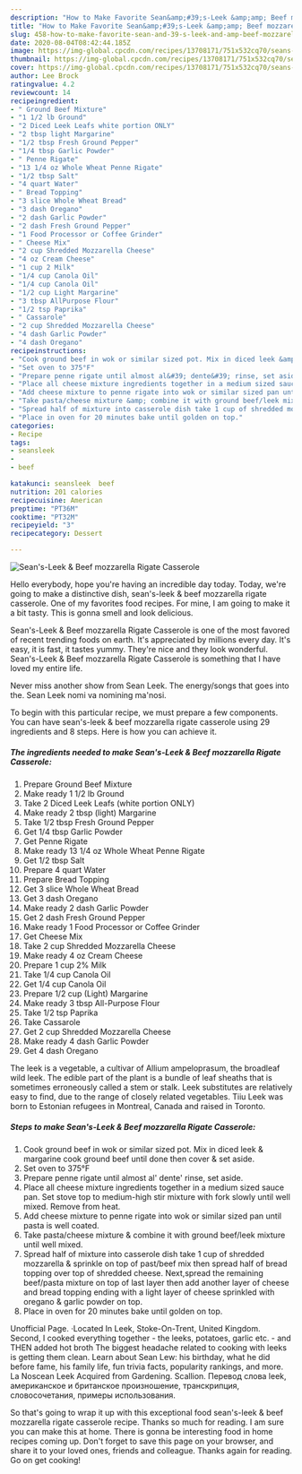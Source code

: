 ```yaml
---
description: "How to Make Favorite Sean&amp;#39;s-Leek &amp;amp; Beef mozzarella Rigate Casserole"
title: "How to Make Favorite Sean&amp;#39;s-Leek &amp;amp; Beef mozzarella Rigate Casserole"
slug: 458-how-to-make-favorite-sean-and-39-s-leek-and-amp-beef-mozzarella-rigate-casserole
date: 2020-08-04T08:42:44.185Z
image: https://img-global.cpcdn.com/recipes/13708171/751x532cq70/seans-leek-beef-mozzarella-rigate-casserole-recipe-main-photo.jpg
thumbnail: https://img-global.cpcdn.com/recipes/13708171/751x532cq70/seans-leek-beef-mozzarella-rigate-casserole-recipe-main-photo.jpg
cover: https://img-global.cpcdn.com/recipes/13708171/751x532cq70/seans-leek-beef-mozzarella-rigate-casserole-recipe-main-photo.jpg
author: Lee Brock
ratingvalue: 4.2
reviewcount: 14
recipeingredient:
- " Ground Beef Mixture"
- "1 1/2 lb Ground"
- "2 Diced Leek Leafs white portion ONLY"
- "2 tbsp light Margarine"
- "1/2 tbsp Fresh Ground Pepper"
- "1/4 tbsp Garlic Powder"
- " Penne Rigate"
- "13 1/4 oz Whole Wheat Penne Rigate"
- "1/2 tbsp Salt"
- "4 quart Water"
- " Bread Topping"
- "3 slice Whole Wheat Bread"
- "3 dash Oregano"
- "2 dash Garlic Powder"
- "2 dash Fresh Ground Pepper"
- "1 Food Processor or Coffee Grinder"
- " Cheese Mix"
- "2 cup Shredded Mozzarella Cheese"
- "4 oz Cream Cheese"
- "1 cup 2 Milk"
- "1/4 cup Canola Oil"
- "1/4 cup Canola Oil"
- "1/2 cup Light Margarine"
- "3 tbsp AllPurpose Flour"
- "1/2 tsp Paprika"
- " Cassarole"
- "2 cup Shredded Mozzarella Cheese"
- "4 dash Garlic Powder"
- "4 dash Oregano"
recipeinstructions:
- "Cook ground beef in wok or similar sized pot. Mix in diced leek &amp; margarine cook ground beef until done then cover &amp; set aside."
- "Set oven to 375°F"
- "Prepare penne rigate until almost al&#39; dente&#39; rinse, set aside."
- "Place all cheese mixture ingredients together in a medium sized sauce pan. Set stove top to medium-high stir mixture with fork slowly until well mixed. Remove from heat."
- "Add cheese mixture to penne rigate into wok or similar sized pan until pasta is well coated."
- "Take pasta/cheese mixture &amp; combine it with ground beef/leek mixture until well mixed."
- "Spread half of mixture into casserole dish take 1 cup of shredded mozzarella &amp; sprinkle on top of past/beef mix then spread half of bread topping over top of shredded cheese. Next,spread the remaining beef/pasta mixture on top of last layer then add another layer of cheese and bread topping ending with a light layer of cheese sprinkled with oregano &amp; garlic powder on top."
- "Place in oven for 20 minutes bake until golden on top."
categories:
- Recipe
tags:
- seansleek
- 
- beef

katakunci: seansleek  beef 
nutrition: 201 calories
recipecuisine: American
preptime: "PT36M"
cooktime: "PT32M"
recipeyield: "3"
recipecategory: Dessert

---
```



![Sean&#39;s-Leek &amp; Beef mozzarella Rigate Casserole](https://img-global.cpcdn.com/recipes/13708171/751x532cq70/seans-leek-beef-mozzarella-rigate-casserole-recipe-main-photo.jpg)

Hello everybody, hope you're having an incredible day today. Today, we're going to make a distinctive dish, sean&#39;s-leek &amp; beef mozzarella rigate casserole. One of my favorites food recipes. For mine, I am going to make it a bit tasty. This is gonna smell and look delicious.

Sean&#39;s-Leek &amp; Beef mozzarella Rigate Casserole is one of the most favored of recent trending foods on earth. It's appreciated by millions every day. It's easy, it is fast, it tastes yummy. They're nice and they look wonderful. Sean&#39;s-Leek &amp; Beef mozzarella Rigate Casserole is something that I have loved my entire life.

Never miss another show from Sean Leek. The energy/songs that goes into the. Sean Leek nomi va nomining ma&#39;nosi.


To begin with this particular recipe, we must prepare a few components. You can have sean&#39;s-leek &amp; beef mozzarella rigate casserole using 29 ingredients and 8 steps. Here is how you can achieve it.

<!--inarticleads1-->

##### The ingredients needed to make Sean&#39;s-Leek &amp; Beef mozzarella Rigate Casserole:

1. Prepare  Ground Beef Mixture
1. Make ready 1 1/2 lb Ground
1. Take 2 Diced Leek Leafs (white portion ONLY)
1. Make ready 2 tbsp (light) Margarine
1. Take 1/2 tbsp Fresh Ground Pepper
1. Get 1/4 tbsp Garlic Powder
1. Get  Penne Rigate
1. Make ready 13 1/4 oz Whole Wheat Penne Rigate
1. Get 1/2 tbsp Salt
1. Prepare 4 quart Water
1. Prepare  Bread Topping
1. Get 3 slice Whole Wheat Bread
1. Get 3 dash Oregano
1. Make ready 2 dash Garlic Powder
1. Get 2 dash Fresh Ground Pepper
1. Make ready 1 Food Processor or Coffee Grinder
1. Get  Cheese Mix
1. Take 2 cup Shredded Mozzarella Cheese
1. Make ready 4 oz Cream Cheese
1. Prepare 1 cup 2% Milk
1. Take 1/4 cup Canola Oil
1. Get 1/4 cup Canola Oil
1. Prepare 1/2 cup (Light) Margarine
1. Make ready 3 tbsp All-Purpose Flour
1. Take 1/2 tsp Paprika
1. Take  Cassarole
1. Get 2 cup Shredded Mozzarella Cheese
1. Make ready 4 dash Garlic Powder
1. Get 4 dash Oregano


The leek is a vegetable, a cultivar of Allium ampeloprasum, the broadleaf wild leek. The edible part of the plant is a bundle of leaf sheaths that is sometimes erroneously called a stem or stalk. Leek substitutes are relatively easy to find, due to the range of closely related vegetables. Tiiu Leek was born to Estonian refugees in Montreal, Canada and raised in Toronto. 

<!--inarticleads2-->

##### Steps to make Sean&#39;s-Leek &amp; Beef mozzarella Rigate Casserole:

1. Cook ground beef in wok or similar sized pot. Mix in diced leek &amp; margarine cook ground beef until done then cover &amp; set aside.
1. Set oven to 375°F
1. Prepare penne rigate until almost al&#39; dente&#39; rinse, set aside.
1. Place all cheese mixture ingredients together in a medium sized sauce pan. Set stove top to medium-high stir mixture with fork slowly until well mixed. Remove from heat.
1. Add cheese mixture to penne rigate into wok or similar sized pan until pasta is well coated.
1. Take pasta/cheese mixture &amp; combine it with ground beef/leek mixture until well mixed.
1. Spread half of mixture into casserole dish take 1 cup of shredded mozzarella &amp; sprinkle on top of past/beef mix then spread half of bread topping over top of shredded cheese. Next,spread the remaining beef/pasta mixture on top of last layer then add another layer of cheese and bread topping ending with a light layer of cheese sprinkled with oregano &amp; garlic powder on top.
1. Place in oven for 20 minutes bake until golden on top.


Unofficial Page. ·Located In Leek, Stoke-On-Trent, United Kingdom. Second, I cooked everything together - the leeks, potatoes, garlic etc. - and THEN added hot broth The biggest headache related to cooking with leeks is getting them clean. Learn about Sean Lew: his birthday, what he did before fame, his family life, fun trivia facts, popularity rankings, and more. La Noscean Leek Acquired from Gardening. Scallion. Перевод слова leek, американское и британское произношение, транскрипция, словосочетания, примеры использования. 

So that's going to wrap it up with this exceptional food sean&#39;s-leek &amp; beef mozzarella rigate casserole recipe. Thanks so much for reading. I am sure you can make this at home. There is gonna be interesting food in home recipes coming up. Don't forget to save this page on your browser, and share it to your loved ones, friends and colleague. Thanks again for reading. Go on get cooking!
